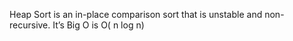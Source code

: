 Heap Sort is an in-place comparison sort that is unstable and non-recursive. It’s Big O is O( n log n)